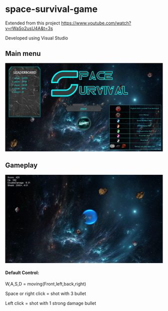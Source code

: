 # space-survival-game

Extended from this project
https://www.youtube.com/watch?v=rWaSo2usU4A&t=3s

Developed using Visual Studio

## Main menu
![alt text](/main_menu_screenshot.jpg "gameplay_screenshot")
## Gameplay
![alt text](/game_play_screenshot.jpg "gameplay_screenshot")

#### Default Control:
W,A,S,D = moving(Front,left,back,right)

Space or right click = shot with 3 bullet

Left click = shot with 1 strong damage bullet
